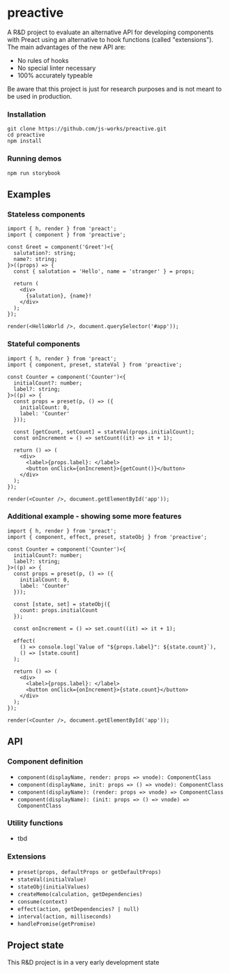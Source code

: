 # preactive

A R&D project to evaluate an alternative API for developing components
with Preact using an alternative to hook functions (called "extensions").<br>
The main advantages of the new API are:

- No rules of hooks
- No special linter necessary
- 100% accurately typeable

Be aware that this project is just for research purposes and
is not meant to be used in production.

### Installation

```
git clone https://github.com/js-works/preactive.git
cd preactive
npm install
```

### Running demos

```
npm run storybook
```

## Examples

### Stateless components

```tsx
import { h, render } from 'preact';
import { component } from 'preactive';

const Greet = component('Greet')<{
  salutation?: string;
  name?: string;
}>((props) => {
  const { salutation = 'Hello', name = 'stranger' } = props;

  return (
    <div>
      {salutation}, {name}!
    </div>
  );
});

render(<HelloWorld />, document.querySelector('#app'));
```

### Stateful components

```tsx
import { h, render } from 'preact';
import { component, preset, stateVal } from 'preactive';

const Counter = component('Counter')<{
  initialCount?: number;
  label?: string;
}>((p) => {
  const props = preset(p, () => ({
    initialCount: 0,
    label: 'Counter'
  }));

  const [getCount, setCount] = stateVal(props.initialCount);
  const onIncrement = () => setCount((it) => it + 1);

  return () => (
    <div>
      <label>{props.label}: </label>
      <button onClick={onIncrement}>{getCount()}</button>
    </div>
  );
});

render(<Counter />, document.getElementById('app'));
```

### Additional example - showing some more features

```tsx
import { h, render } from 'preact';
import { component, effect, preset, stateObj } from 'preactive';

const Counter = component('Counter')<{
  initialCount?: number;
  label?: string;
}>((p) => {
  const props = preset(p, () => ({
    initialCount: 0,
    label: 'Counter'
  }));

  const [state, set] = stateObj({
    count: props.initialCount
  });

  const onIncrement = () => set.count((it) => it + 1);

  effect(
    () => console.log(`Value of "${props.label}": ${state.count}`),
    () => [state.count]
  );

  return () => (
    <div>
      <label>{props.label}: </label>
      <button onClick={onIncrement}>{state.count}</button>
    </div>
  );
});

render(<Counter />, document.getElementById('app'));
```

## API

### Component definition

- `component(displayName, render: props => vnode): ComponentClass`
- `component(displayName, init: props => () => vnode): ComponentClass`
- `component(displayName): (render: props => vnode) => ComponentClass`
- `component(displayName): (init: props => () => vnode) => ComponentClass`

### Utility functions

- tbd

### Extensions

- `preset(props, defaultProps or getDefaultProps)`
- `stateVal(initialValue)`
- `stateObj(initialValues)`
- `createMemo(calculation, getDependencies)`
- `consume(context)`
- `effect(action, getDependencies? | null)`
- `interval(action, milliseconds)`
- `handlePromise(getPromise)`

## Project state

This R&D project is in a very early development state
